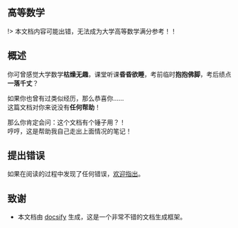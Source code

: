 ## 高等数学

!> 本文档内容可能出错，无法成为大学高等数学满分参考！！

## 概述

你可曾感觉大学数学**枯燥无趣**，课堂听课**昏昏欲睡**，考前临时**抱抱佛脚**，考后绩点**一落千丈**？

如果你也曾有过类似经历，那么恭喜你…… \
这篇文档对你来说没有**任何帮助**！

那么你肯定会问：这个文档有个锤子用？！\
哼哼，这是帮助我自己走出上面情况的笔记！

## 提出错误

如果在阅读的过程中发现了任何错误，[欢迎指出](https://github.com/Bubbleioa/MyNote/issues)。

## 致谢

- 本文档由 [docsify](https://docsify.js.org/) 生成，这是一个非常不错的文档生成框架。
